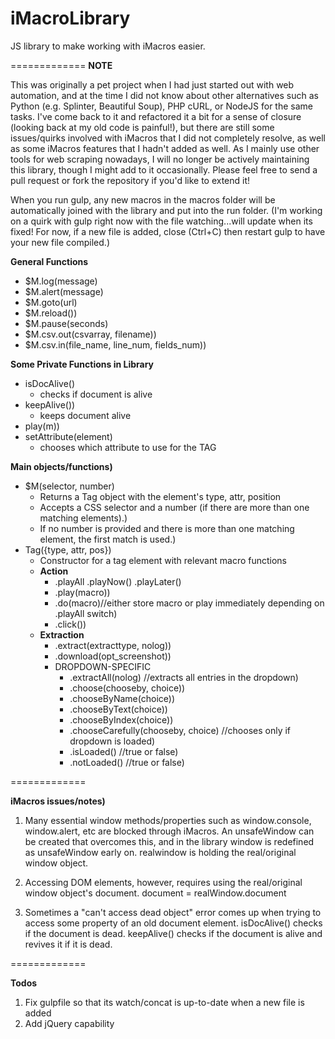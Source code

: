 iMacroLibrary
=============

JS library to make working with iMacros easier.

=============
__NOTE__

This was originally a pet project when I had just started out with web automation, and at the time I did not know about other alternatives such as Python (e.g. Splinter, Beautiful Soup), PHP cURL, or NodeJS for the same tasks. I've come back to it and refactored it a bit for a sense of closure (looking back at my old code is painful!), but there are still some issues/quirks involved with iMacros that I did not completely resolve, as well as some iMacros features that I hadn't added as well. As I mainly use other tools for web scraping nowadays, I will no longer be actively maintaining this library, though I might add to it occasionally. Please feel free to send a pull request or fork the repository if you'd like to extend it!

When you run gulp, any new macros in the macros folder will be automatically joined with the library and put into the run folder. (I'm working on a quirk with gulp right now with the file watching...will update when its fixed! For now, if a new file is added, close (Ctrl+C) then restart gulp to have your new file compiled.)

**General Functions**
* $M.log(message)
* $M.alert(message)
* $M.goto(url)
* $M.reload())
* $M.pause(seconds) 
* $M.csv.out(csvarray, filename))
* $M.csv.in(file_name, line_num, fields_num))

**Some Private Functions in Library**
* isDocAlive() 
	* checks if document is alive
* keepAlive())
	* keeps document alive
* play(m))
* setAttribute(element)
	* chooses which attribute to use for the TAG

**Main objects/functions)**
* $M(selector, number)
	* Returns a Tag object with the element's type, attr, position
	* Accepts a CSS selector and a number (if there are more than one matching elements).)
	* If no number is provided and there is more than one matching element, the first match is used.)
* Tag({type, attr, pos}) 
	* Constructor for a tag element with relevant macro functions
	* __Action__
		* .playAll	.playNow()	.playLater()
		* .play(macro))
		* .do(macro)//either store macro or play immediately depending on .playAll switch)
		* .click())
	* __Extraction__
		* .extract(extracttype, nolog))
		* .download(opt_screenshot))
		* DROPDOWN-SPECIFIC<br />
			* .extractAll(nolog) //extracts all entries in the dropdown)
			* .choose(chooseby, choice))
			* .chooseByName(choice))
			* .chooseByText(choice))
			* .chooseByIndex(choice))
			* .chooseCarefully(chooseby, choice) //chooses only if dropdown is loaded)
			* .isLoaded() //true or false)
			* .notLoaded() //true or false)

=============

**iMacros issues/notes)**

1. Many essential window methods/properties such as window.console, window.alert, etc are blocked through iMacros. An unsafeWindow can be created that overcomes this, and in the library window is redefined as unsafeWindow early on.
 realwindow is holding the real/original window object.

2. Accessing DOM elements, however, requires using the real/original window object's document.
 document = realWindow.document

3. Sometimes a "can't access dead object" error comes up when trying to access some property of an old document element. isDocAlive() checks if the document is dead. keepAlive() checks if the document is alive and revives it if it is dead.
     
=============

**Todos**
1. Fix gulpfile so that its watch/concat is up-to-date when a new file is added
2. Add jQuery capability
